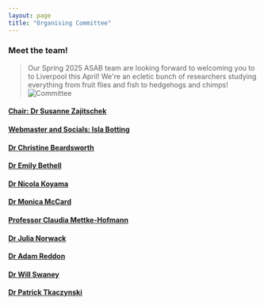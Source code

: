 ```yaml
---
layout: page
title: "Organising Committee"
---
```


### Meet the team!

>Our Spring 2025 ASAB team are looking forward to welcoming you to to Liverpool this April! We're an ecletic bunch of researchers studying everything from fruit flies and fish to hedgehogs and chimps!
![Committee]({{ASABSpring2025.github.io}}/assets/img/staff.png "Committee")  


#### [Chair: Dr Susanne Zajitschek](https://www.ljmu.ac.uk/about-us/staff-profiles/faculty-of-science/school-of-biological-and-environmental-sciences/susanne-zajitschek)
#### [Webmaster and Socials: Isla Botting](https://www.ljmu.ac.uk/about-us/staff-profiles/faculty-of-science/school-of-biological-and-environmental-sciences/isla-botting) 
#### [Dr Christine Beardsworth](https://www.ljmu.ac.uk/about-us/staff-profiles/faculty-of-science/school-of-biological-and-environmental-sciences/christine-beardsworth)
#### [Dr Emily Bethell](https://www.ljmu.ac.uk/about-us/staff-profiles/faculty-of-science/school-of-biological-and-environmental-sciences/emily-bethell)
#### [Dr Nicola Koyama](https://www.ljmu.ac.uk/about-us/staff-profiles/faculty-of-science/school-of-biological-and-environmental-sciences/nicola-koyama)
#### [Dr Monica McCard](https://www.ljmu.ac.uk/about-us/staff-profiles/faculty-of-science/school-of-biological-and-environmental-sciences/monica-mccard)
#### [Professor Claudia Mettke-Hofmann](https://www.ljmu.ac.uk/about-us/staff-profiles/faculty-of-science/school-of-biological-and-environmental-sciences/claudia-mettke-hofmann)
#### [Dr Julia Norwack](https://www.ljmu.ac.uk/about-us/staff-profiles/faculty-of-science/school-of-biological-and-environmental-sciences/julia-nowack)
#### [Dr Adam Reddon](https://www.ljmu.ac.uk/about-us/staff-profiles/faculty-of-science/school-of-biological-and-environmental-sciences/adam-reddon)
#### [Dr Will Swaney](https://www.ljmu.ac.uk/about-us/staff-profiles/faculty-of-science/school-of-biological-and-environmental-sciences/will-swaney)
#### [Dr Patrick Tkaczynski](https://www.ljmu.ac.uk/about-us/staff-profiles/faculty-of-science/school-of-biological-and-environmental-sciences/patrick-tkaczynski)

